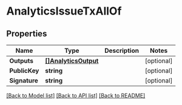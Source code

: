 # AnalyticsIssueTxAllOf

## Properties

Name | Type | Description | Notes
------------ | ------------- | ------------- | -------------
**Outputs** | [**[]AnalyticsOutput**](AnalyticsOutput.md) |  | [optional] 
**PublicKey** | **string** |  | [optional] 
**Signature** | **string** |  | [optional] 

[[Back to Model list]](../README.md#documentation-for-models) [[Back to API list]](../README.md#documentation-for-api-endpoints) [[Back to README]](../README.md)


